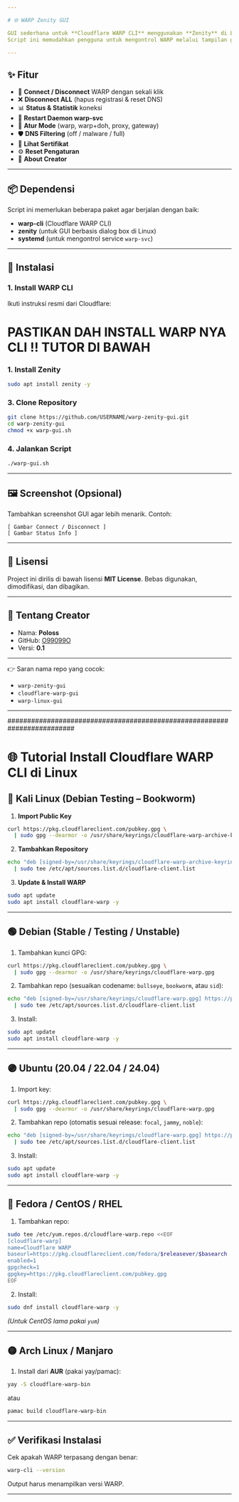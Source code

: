 ```yaml
---

# 🌐 WARP Zenity GUI

GUI sederhana untuk **Cloudflare WARP CLI** menggunakan **Zenity** di Linux.
Script ini memudahkan pengguna untuk mengontrol WARP melalui tampilan grafis tanpa perlu mengetik perintah di terminal.

---
```


## ✨ Fitur

* 🔌 **Connect / Disconnect** WARP dengan sekali klik
* ❌ **Disconnect ALL** (hapus registrasi & reset DNS)
* 📊 **Status & Statistik** koneksi
* 🔄 **Restart Daemon warp-svc**
* 🔐 **Atur Mode** (warp, warp+doh, proxy, gateway)
* 🛡️ **DNS Filtering** (off / malware / full)
* 📜 **Lihat Sertifikat**
* ⚙️ **Reset Pengaturan**
* 👤 **About Creator**

---

## 📦 Dependensi

Script ini memerlukan beberapa paket agar berjalan dengan baik:

* **warp-cli** (Cloudflare WARP CLI)
* **zenity** (untuk GUI berbasis dialog box di Linux)
* **systemd** (untuk mengontrol service `warp-svc`)

---

## 🚀 Instalasi

### 1. Install WARP CLI

Ikuti instruksi resmi dari Cloudflare:

# PASTIKAN DAH INSTALL WARP NYA CLI !! TUTOR DI BAWAH

### 1. Install Zenity

```bash
sudo apt install zenity -y
```

### 3. Clone Repository

```bash
git clone https://github.com/USERNAME/warp-zenity-gui.git
cd warp-zenity-gui
chmod +x warp-gui.sh
```

### 4. Jalankan Script

```bash
./warp-gui.sh
```

---

## 🖼️ Screenshot (Opsional)

Tambahkan screenshot GUI agar lebih menarik.
Contoh:

```
[ Gambar Connect / Disconnect ]
[ Gambar Status Info ]
```

---

## 📜 Lisensi

Project ini dirilis di bawah lisensi **MIT License**.
Bebas digunakan, dimodifikasi, dan dibagikan.

---

## 👤 Tentang Creator

* Nama: **Poloss**
* GitHub: [O99099O](https://github.com/O99099O)
* Versi: **0.1**

---

👉 Saran nama repo yang cocok:

* `warp-zenity-gui`
* `cloudflare-warp-gui`
* `warp-linux-gui`

---


#########################################################################
# 🌐 Tutorial Install Cloudflare WARP CLI di Linux

## 🔴 Kali Linux (Debian Testing – Bookworm)

1. **Import Public Key**

```bash
curl https://pkg.cloudflareclient.com/pubkey.gpg \
  | sudo gpg --dearmor -o /usr/share/keyrings/cloudflare-warp-archive-keyring.gpg
```

2. **Tambahkan Repository**

```bash
echo "deb [signed-by=/usr/share/keyrings/cloudflare-warp-archive-keyring.gpg] https://pkg.cloudflareclient.com/ bookworm main" \
  | sudo tee /etc/apt/sources.list.d/cloudflare-client.list
```

3. **Update & Install WARP**

```bash
sudo apt update
sudo apt install cloudflare-warp -y
```

---

## 🟢 Debian (Stable / Testing / Unstable)

1. Tambahkan kunci GPG:

```bash
curl https://pkg.cloudflareclient.com/pubkey.gpg \
  | sudo gpg --dearmor -o /usr/share/keyrings/cloudflare-warp.gpg
```

2. Tambahkan repo (sesuaikan codename: `bullseye`, `bookworm`, atau `sid`):

```bash
echo "deb [signed-by=/usr/share/keyrings/cloudflare-warp.gpg] https://pkg.cloudflareclient.com/ $(lsb_release -cs) main" \
  | sudo tee /etc/apt/sources.list.d/cloudflare-client.list
```

3. Install:

```bash
sudo apt update
sudo apt install cloudflare-warp -y
```

---

## 🟣 Ubuntu (20.04 / 22.04 / 24.04)

1. Import key:

```bash
curl https://pkg.cloudflareclient.com/pubkey.gpg \
  | sudo gpg --dearmor -o /usr/share/keyrings/cloudflare-warp.gpg
```

2. Tambahkan repo (otomatis sesuai release: `focal`, `jammy`, `noble`):

```bash
echo "deb [signed-by=/usr/share/keyrings/cloudflare-warp.gpg] https://pkg.cloudflareclient.com/ $(lsb_release -cs) main" \
  | sudo tee /etc/apt/sources.list.d/cloudflare-client.list
```

3. Install:

```bash
sudo apt update
sudo apt install cloudflare-warp -y
```

---

## 🔵 Fedora / CentOS / RHEL

1. Tambahkan repo:

```bash
sudo tee /etc/yum.repos.d/cloudflare-warp.repo <<EOF
[cloudflare-warp]
name=Cloudflare WARP
baseurl=https://pkg.cloudflareclient.com/fedora/$releasever/$basearch
enabled=1
gpgcheck=1
gpgkey=https://pkg.cloudflareclient.com/pubkey.gpg
EOF
```

2. Install:

```bash
sudo dnf install cloudflare-warp -y
```

*(Untuk CentOS lama pakai `yum`)*

---

## 🟡 Arch Linux / Manjaro

1. Install dari **AUR** (pakai yay/pamac):

```bash
yay -S cloudflare-warp-bin
```

atau

```bash
pamac build cloudflare-warp-bin
```

---

## ✅ Verifikasi Instalasi

Cek apakah WARP terpasang dengan benar:

```bash
warp-cli --version
```

Output harus menampilkan versi WARP.

---
